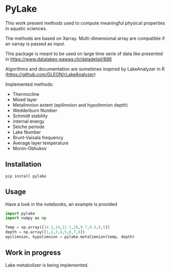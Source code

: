 # PyLake

This work present methods used to compute meaningful physical properties in aquatic sciences.

The methods are based on Xarray. 
Multi-dimensional array are compatible if an xarray is passed as input. 

This package is meant to be used on large time serie of data like presented in https://www.datalakes-eawag.ch/datadetail/886

Algorithms and documentation are sometimes inspired by LakeAnalyzer in R (https://github.com/GLEON/rLakeAnalyzer)

Implemented methods:
* Thermocline
* Mixed layer
* Metalimnion extent (epilimnion and hypolimnion depth)
* Wedderburn Number
* Schmidt stability
* internal energy
* Seiche periode
* Lake Number
* Brunt-Vaisala frequency
* Average layer temperature
* Monin-Obhukov 

## Installation

`pip install pylake`

## Usage

Have a look in the notebooks, an example is provided

```python
import pylake
import numpy as np

Temp = np.array([14.3,14,12.1,10,9.7,9.5,6,5])
depth = np.array([1,2,3,4,5,6,7,8])
epilimnion, hypolimnion = pylake.metalimnion(temp, depth)
```

 ## Work in progress

 Lake metabolizer is being implemented. 